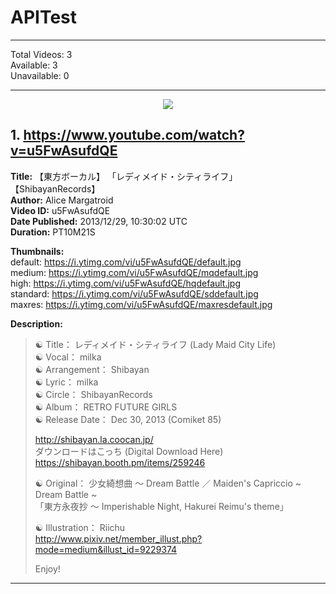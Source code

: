 # **APITest**

---

Total Videos: 3  
Available: 3  
Unavailable: 0  

---

<center>
<img src = "https://i.ytimg.com/vi/u5FwAsufdQE/maxresdefault.jpg">
</center>

## **1.** https://www.youtube.com/watch?v=u5FwAsufdQE

**Title:** 【東方ボーカル】 「レディメイド・シティライフ」 【ShibayanRecords】  
**Author:** Alice Margatroid  
**Video ID:** u5FwAsufdQE  
**Date Published:** 2013/12/29, 10:30:02 UTC  
**Duration:** PT10M21S  

**Thumbnails:**  
default: https://i.ytimg.com/vi/u5FwAsufdQE/default.jpg  
medium: https://i.ytimg.com/vi/u5FwAsufdQE/mqdefault.jpg  
high: https://i.ytimg.com/vi/u5FwAsufdQE/hqdefault.jpg  
standard: https://i.ytimg.com/vi/u5FwAsufdQE/sddefault.jpg  
maxres: https://i.ytimg.com/vi/u5FwAsufdQE/maxresdefault.jpg  

**Description:**  
> ☯ Title： レディメイド・シティライフ (Lady Maid City Life)  
☯ Vocal： milka  
☯ Arrangement： Shibayan  
☯ Lyric： milka  
☯ Circle： ShibayanRecords  
☯ Album： RETRO FUTURE GIRLS  
☯ Release Date： Dec 30, 2013 (Comiket 85)
>
>http://shibayan.la.coocan.jp/  
ダウンロードはこっち (Digital Download Here)  
https://shibayan.booth.pm/items/259246  
>
>☯ Original： 少女綺想曲 ～ Dream Battle ／ Maiden's Capriccio ~ Dream Battle ~  
「東方永夜抄 ～ Imperishable Night, Hakurei Reimu's theme」  
>
>☯ Illustration： Riichu  
http://www.pixiv.net/member_illust.php?mode=medium&illust_id=9229374  
>
>Enjoy!

---
